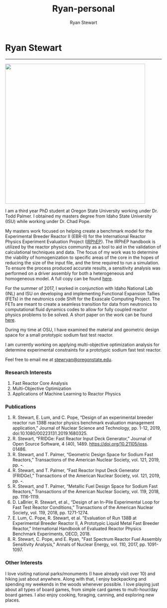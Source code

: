 ﻿---
title: Ryan-personal
layout: default
author: Ryan Stewart
---
# Ryan Stewart
--------------

<img src="{{ site.url }}users/stewryan/images/cover_picture.jpg" width="450">

I am a third year PhD student at Oregon State University working under Dr. Todd Palmer. I obtained my masters degree from Idaho State University (ISU) while working under Dr. Chad Pope.

My masters work focused on helping create a benchmark model for the Experimental Breeder Reactor II (EBR-II) for the International Reactor Physics Experiment Evaluation Project ([IRPhEP](http://irphep.inl.gov/)). The IRPhEP handbook is utilized by the reactor physics community as a tool to aid in the validation of calculational techniques and data. The focus of my work was to determine the viability of homogenization to specific areas of the core in the hopes of reducing the size of the input file, and the time required to run a simulation. To ensure the process produced accurate results, a sensitivity analysis was performed on a driver assembly for both a heterogeneous and homogeneous model. A full copy can be found [here](./files/ryan_thesis.pdf).

For the summer of 2017, I worked in conjunction with Idaho National Lab (INL) and ISU on developing and implementing Functional Expansion Tallies (FETs) in the neutronics code Shift for the Exascale Computing Project. The FETs are meant to create a seamless transition for data from neutronics to computational fluid dynamics codes to allow for fully coupled reactor physics problems to be solved. A short paper on the work can be found [here](./files/Report.pdf).

During my time at OSU, I have examined the material and geometric design space for a small prototypic sodium fast test reactor.

I am currently working on applying multi-objective optimization analysis for determine experimental constraints for a prototypic sodium fast test reactor.

Feel free to email me at stewryan@oregonstate.edu.

### Research Interests
1. Fast Reactor Core Analysis
2. Multi-Objective Optimization
3. Applications of Machine Learning to Reactor Physics

### Publications
1. R. Stewart, E. Lum, and C. Pope, “Design of an experimental breeder reactor run 138B reactor	physics benchmark evaluation management application,” Journal of Nuclear Science and Technology, pp. 1-12, 2019, doi:10.1080/00223131.2019.1680325.
2. R. Stewart, “FRIDGe: Fast Reactor Input Deck Generator,” Journal of Open Source Software, 4 (40), 1489. https://doi.org/10.21105/joss. 01486.
3. R. Stewart, and T. Palmer, “Geometric Design Space for Sodium Fast Reactors,”	Transactions of 	the American Nuclear Society, vol. 121, 2019, pp. ***-***.
4. R. Stewart, and T. Palmer, “Fast Reactor Input Deck Generator (FRIDGe),” Transactions of the American Nuclear Society, vol. 121, 2019, pp. ***-***.
5. R. Stewart, and T. Palmer, “Metallic Fuel Design Space for Sodium Fast Reactors,” Transactions of the American Nuclear Society, vol. 119, 2018, pp. 1116-1119.
6. D. LaBrier, R. Stewart, et al., “Design of an In-Pile Experimental Loop for Fast Test Reactor Conditions,” Transactions of the American Nuclear Society, vol. 119, 2018, pp. 1271-1274.
7. E. Lum, C. Pope, R. Stewart, et al. "Evaluation of Run 138B at Experimental Breeder Reactor II, A Prototypic Liquid Metal Fast Breeder Reactor," International Handbook of Evaluated Reactor Physics Benchmark Experiments, OECD, 2018.
8. R. Stewart, C. Pope, and E. Ryan, "Fast Spectrum Reactor Fuel Assembly Sensitivity Analysis," Annals of Nuclear Energy, vol. 110, 2017, pp. 1091-1097.

### Other Interests

I love visiting national parks/monuments (I have already visit over 10) and hiking just about anywhere. Along with that, I enjoy backpacking and spending my weekends in the woods whenever possible. I love playing just about all types of board games, from simple card games to multi-hour/day board games. I also enjoy cooking, foraging, canning, and exploring new places.
